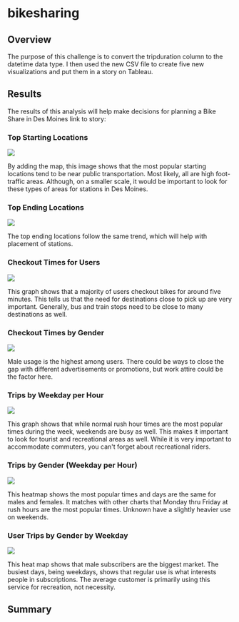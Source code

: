 # bikesharing

## Overview
The purpose of this challenge is to convert the tripduration column to the datetime data type. I then used the new CSV file to create five new visualizations and put them in a story on Tableau.

## Results

The results of this analysis will help make decisions for planning a Bike Share in Des Moines
link to story: [](https://public.tableau.com/app/profile/johannah.delunas/viz/NYCCityBikeAnalysis_16624890221940/NYCStory?publish=yes)

### Top Starting Locations

![](https://file%2B.vscode-resource.vscode-cdn.net/Users/johannahdelunas/Desktop/Johannah/Bootcamp/Challenge_Solutions/bikesharing/Top_Starting_Locations.png?version%3D1662574913683)

By adding the map, this image shows that the most popular starting locations tend to be near public transportation. Most likely, all are high foot-traffic areas. Although, on a smaller scale, it would be important to look for these types of areas for stations in Des Moines.

### Top Ending Locations

![](https://file%2B.vscode-resource.vscode-cdn.net/Users/johannahdelunas/Desktop/Johannah/Bootcamp/Challenge_Solutions/bikesharing/Top_Ending_Locations.png?version%3D1662576028727)

The top ending locations follow the same trend, which will help with placement of stations.

### Checkout Times for Users

![](https://file%2B.vscode-resource.vscode-cdn.net/Users/johannahdelunas/Desktop/Johannah/Bootcamp/Challenge_Solutions/bikesharing/Checkout_Time.png?version%3D1662576348875)

This graph shows that a majority of users checkout bikes for around five minutes. This tells us that the need for destinations close to pick up are very important. Generally, bus and train stops need to be close to many destinations as well.

### Checkout Times by Gender

![](https://file%2B.vscode-resource.vscode-cdn.net/Users/johannahdelunas/Desktop/Johannah/Bootcamp/Challenge_Solutions/bikesharing/Checkout_Times_by_Gender.png?version%3D1662576690856)

Male usage is the highest among users. There could be ways to close the gap with different advertisements or promotions, but work attire could be the factor here. 

### Trips by Weekday per Hour

![](https://file%2B.vscode-resource.vscode-cdn.net/Users/johannahdelunas/Desktop/Johannah/Bootcamp/Challenge_Solutions/bikesharing/Weekday_per_Hour.png?version%3D1662578015206)

This graph shows that while normal rush hour times are the most popular times during the week, weekends are busy as well. This makes it important to look for tourist and recreational areas as well. While it is very important to accommodate commuters, you can't forget about recreational riders.

### Trips by Gender (Weekday per Hour)

![](https://file%2B.vscode-resource.vscode-cdn.net/Users/johannahdelunas/Desktop/Johannah/Bootcamp/Challenge_Solutions/bikesharing/Trips_by_Gender.png?version%3D1662576683972)

This heatmap shows the most popular times and days are the same for males and females. It matches with other charts that Monday thru Friday at rush hours are the most popular times. Unknown have a slightly heavier use on weekends.

### User Trips by Gender by Weekday

![](https://file%2B.vscode-resource.vscode-cdn.net/Users/johannahdelunas/Desktop/Johannah/Bootcamp/Challenge_Solutions/bikesharing/Gender_by_Weekday.png?version%3D1662578556337)

This heat map shows that male subscribers are the biggest market. The busiest days, being weekdays, shows that regular use is what interests people in subscriptions. The average customer is primarily using this service for recreation, not necessity.

## Summary
